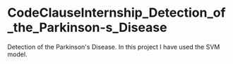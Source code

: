 # CodeClauseInternship_Detection_of_the_Parkinson-s_Disease
Detection of the Parkinson's Disease. In this project I have used the SVM model.
